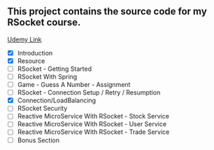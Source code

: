 ## This project contains the source code for my RSocket course.
[Udemy Link](https://www.udemy.com/course/spring-rsocket/#reviews)

- [x] Introduction
- [x] Resource  
- [ ] RSocket - Getting Started  
- [ ] RSocket With Spring  
- [ ] Game - Guess A Number - Assignment  
- [ ] RSocket - Connection Setup / Retry / Resumption  
- [x] Connection/LoadBalancing  
- [ ] RSocket Security  
- [ ] Reactive MicroService With RSocket - Stock Service  
- [ ] Reactive MicroService With RSocket - User Service  
- [ ] Reactive MicroService With RSocket - Trade Service  
- [ ] Bonus Section  
